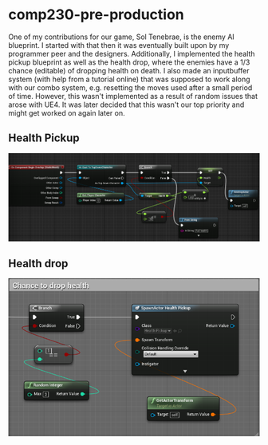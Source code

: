 # comp230-pre-production

One of my contributions for our game, Sol Tenebrae, is the enemy AI blueprint. I started with that then it was eventually built upon by my programmer peer and the designers. Additionally, I implemented the health pickup blueprint as well as the health drop, where the enemies have a 1/3 chance (editable) of dropping health on death. I also made an inputbuffer system (with help from a tutorial online) that was supposed to work along with our combo system, e.g. resetting the moves used after a small period of time. However, this wasn't implemented as a result of random issues that arose with UE4. It was later decided that this wasn't our top priority and might get worked on again later on. 


## Health Pickup
![Healthpickup](https://raw.githubusercontent.com/Klumz/comp230-pre-production/master/Healthpickup.png)


## Health drop
![Healthdrop](https://raw.githubusercontent.com/Klumz/comp230-pre-production/master/Healthdrop.png)
